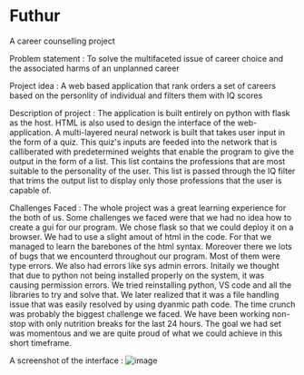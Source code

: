 # Futhur
A career counselling project 

Problem statement : To solve the multifaceted issue of career choice and the associated harms of an unplanned career

Project idea : A web based application that rank orders a set of careers based on the personlity of individual and filters them with IQ scores

Description of project : 
The application is built entirely on python with flask as the host. HTML is also used to design the interface of the web-application.
A multi-layered neural network is built that takes user input in the form of a quiz. This quiz's inputs are feeded into the network that is calliberated with 
predetermined weights that enable the program to give the output in the form of a list. This list contains the professions that are most suitable to the personality 
of the user. This list is passed through the IQ filter that trims the output list to display only those professions that the user is capable of.

Challenges Faced :
The whole project was a great learning experience for the both of us. Some challenges we faced were that we had no idea how to create a gui for our program.
We chose flask so that we could deploy it on a browser. We had to use a slight amout of html in the code. For that we managed to learn the barebones of the html syntax.
Moreover there we lots of bugs that we encounterd throughout our program. Most of them were type errors. We also had errors like sys admin errors. Initaily we thought that 
due to python not being installed properly on the system, it was causing permission errors. We tried reinstalling python, VS code and all the libraries to try and solve that.
We later realized that it was a file handling issue that was easily resolved by using dyanmic path code.
The time crunch was probably the biggest challenge we faced. We have been working non-stop with only nutrition breaks for the last 24 hours. The goal we had set was 
momentous and we are quite proud of what we could achieve in this short timeframe.

A screenshot of the interface :
![image](https://user-images.githubusercontent.com/78679552/115129130-be6a1700-a000-11eb-8df7-bd05a651c10c.png)
